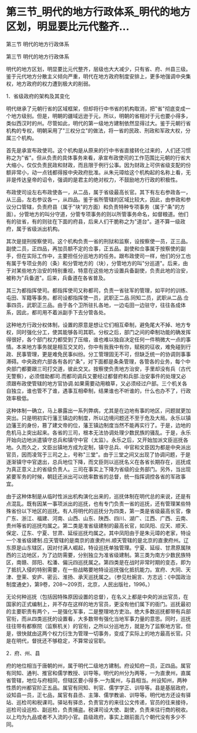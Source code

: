 # 第三节_明代的地方行政体系_明代的地方区划，明显要比元代整齐...

第三节 明代的地方行政体系

第三节 明代的地方行政体系

明代的地方区划，明显要比元代整齐，层级也大大减少，只有省、府、州县三级。鉴于元代地方分散主义倾向严重，明代在地方政府制度安排上，更多地强调中央集权，地方政府的权力遭到极大的削弱。

1．省级政府的架构及其变化

明代继承了元朝行省的区域框架，但却将行中书省的机构取消，把"省"彻底变成一个地方级别。但是，明朝的疆域远逊于元，所以，明朝的省相对于元也要小得多，类似西汉时的州。尽管如此，明代的第一级地方建制依然显得过大。鉴于元朝行省机构的专权，明朝采用了"三权分立"的做法，将一省的民政、刑政和军政大权，分属三个机构。

首先是承宣布政使司。这个机构是从原来的行中书省直接转化过来的，人们还习惯称之为"省"。但从负责的具体事务来看，承宣布政使司的工作范围比元朝的行省大大缩小，仅仅负责民政和财政，而且限于例行公事。因为财政上可供省级支配的份额非常小，动一点钱都得报中央政府批准。从朱元璋给这个机构起的名称上看，无非是传达皇帝的诏令，强调的是君主的绝对权力，不鼓励地方行政的积极性。

布政使司设左右布政使各一，从二品，属于省级最高长官。其下有左右参政各一，从三品，左右参议各一，从四品。鉴于省所管辖的区域比较大，因此，由参政和参议分口管辖，负责府县（属于"块"的方面）和负责特种专项事务（属于"条"的方面）。分管地方的叫分守道，分管专项事务的则以所管事务命名，如督粮道。他们有的驻省，有的则驻在下面的府县，后来人们干脆称之为"道台"。道不算一级政府，属于省级派出机构。

其次是提刑按察使司。这个机构负责一省的刑狱和监察，设按察使一员，正三品。副使二员，正四品，再加员额不定的佥事，正五品。副使和佥事属于按察使的副手，但在实际工作中，主要担任分巡地方的任务。跟布政使司一样，他们的分工也有属于专项业务的（条）和分管地方的（块），分管地方的叫"分巡道"。后来，由于对某些地方治安的特别重视，特意在这些地方设置兵备副使，负责此地的治安，被称为"兵备道"。后来，兵备道在各省普及。

其三为都指挥使司。都指挥使司又称都司，负责一省驻军的管理，如平时的训练、屯田、军籍等事务。都司设都指挥使一员，武职正二品.同知二员，武职从二品.佥事四员，武职正三品。由于各个卫所驻扎各地，一边屯田一边驻守，往往各成体系，因此，都司用不着派副手下去分管各处。

这种地方行政分权体制，设置的原意是想让它们相互牵制，避免尾大不掉、地方专权，同时强化分工，使其能够各司其职。分权之后，部门之间的牵制功能的确发挥得很好，各个部门权力都受到了压缩，谁也难以独自决定任何一件稍微大一点的事情。本来地方事务就是相互交叉的，你中有我我中有你，赋税的征收，难免碰到行政、民事管理，更是难免民事纠纷。分工管理固无不可，但缺乏统一的协调则事事滞碍。中央政府六部各有各的"条"，对下面都是条条管理，各管各的业务，每个中央部门都要跟三司打交道，彼此交叉。按察使负责地方治安，手里却没有兵（古代无警察），必须借助都司.而都司调兵又要经过都督府和兵部.治安事件的处理又必须跟布政使管辖的地方官协调.如果需要动用粮草，又必须经过户部。三个机关各自独立，谁也管不了谁，遇事互相牵制，结果谁也不听谁的，什么也办不了，行政效率极低。

这种体制一确立，马上暴露出一系列弊病，尤其是在边地有事的地区，问题就更加突出。只是明初实行藩王镇边的制度，所以边境问题还不至于危及大局。永乐以镇边藩王的身份，篡了建文帝的位，藩王镇边制度当然不能再实行了。于是，边地的危机马上突出起来。各省的三司，根本无法协调处理少数民族的骚乱。于是，永乐开始向边地派遣镇守总兵和镇守中官（太监）。永乐之后，又开始加派文臣巡抚各地。久而久之，文臣出镇地方成为定制，镇守总兵、中官和文臣因为都是中央派出官员，因而凌驾于三司之上，号称"三堂"。由于三堂之间又出现了协调问题，于是逐渐镇守中官退出，总兵地位下降，而文臣则以巡抚名义在各省长期存在，巡抚成为真正意义上的省级负责人。三司在事实上下降为省级的业务部门。另外，当出现紧要军务的时候，朝廷还派出可以统率数省的总督，统一指挥调控各省的军政事宜。

由于这种体制是从临时性派出机构演化出来的，巡抚体制在明代总的来说，还是有点混乱。既有因某一事项派出的巡抚，也有专门负责一省的巡抚，还有管理某些特殊省份以下地区的巡抚。有人将明代的巡抚分为四类，第一类是省级最高长官，像广东、浙江、福建、河南、山西、山东、陕西、四川、湖广、江西、广西、云南、贵州等省的巡抚均属之。第二类是准省级建制的最高长官，如凤阳、应天、顺天、保定、辽东、宁夏、甘肃、延绥巡抚均属之。其中凤阳由于是朱元璋的老家，特设一个准省级建制.应天管辖的是南京的直隶府州.顺天管辖的是北京的直隶府州。辽东原是山东辖区，因对付满人崛起，特设巡抚单独管理。宁夏、延绥、甘肃原属陕西的三边地区，为了边防需要，分别独立为准省级建制。第三类为南方少数民族特区，南赣、郧阳、松潘、偏沅四巡抚属之。第四类是在战时非常时期的变态，即为了抵抗入侵的特别需要，在一些战略要地特设巡抚强化抵抗能力。宣府、大同、天津、登莱、安庐、密云、淮扬、承天巡抚属之。（参见杜婉言、方志远：《中国政治制度通史》，第9卷，208～209页，北京，人民出版社，1996。）

无论何种巡抚（包括因特殊原因设置的总督），在名义上都是中央的派出官员，在国家的正式编制上，并不存在这样的地方官员，更没有他们属下的衙门。巡抚最初的主要职责有两个，一是强化军事，二是整理地方吏治。绝大多数巡抚都带有兵部官衔，而从四类巡抚的设置看，大多数带有强化当地军事力量的意思。同时，巡抚往往带有都察院（监察机关）的官衔，之所以分巡地方，就是为了监察地方官。但是，很快就由这两个权力衍生为管理一切事务，变成了实际上的地方最高长官。只是在明代，督抚还不够稳定，不算常设官职。

2．府、州、县

府的地位相当于唐朝的州，属于明代二级地方建制。府设知府一员，正四品。属官有同知、通判、推官和儒学教授、训导等。明代的州分为两等，一为直隶州，直属省管辖，地位与府相同，但辖区要小得多.一为属州，与县相当。州设知州，两种性质的州都官阶正五品。属官有同知、判官、儒学学正、训导等。县是基层政府，设知县一员，正七品，属官有县丞、主簿、儒学教谕、训导等。明代地方还设有驿站、巡检司和税课司。驿站有驿丞，负责官方的来往公文传递，官员的往来接待，巡检司设巡检、副巡检，负责捕盗。税课司设大使、副使，负责来往行商的税收。以上均为九品或者不入流的小官。县级政府，事实上跟前面几个朝代没有多少不同。